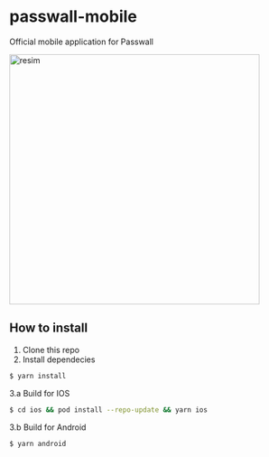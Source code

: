 # passwall-mobile
Official mobile application for Passwall

<img width="443" alt="resim" src="https://user-images.githubusercontent.com/22038798/145725977-4ac52556-0204-4994-903d-ef53be2c0cac.png">


## How to install

1. Clone this repo 
2. Install dependecies
  ```bash
  $ yarn install
  ```
3.a Build for IOS
  ```bash
  $ cd ios && pod install --repo-update && yarn ios
  ```
3.b Build for Android
  ```bash
  $ yarn android
  ```
